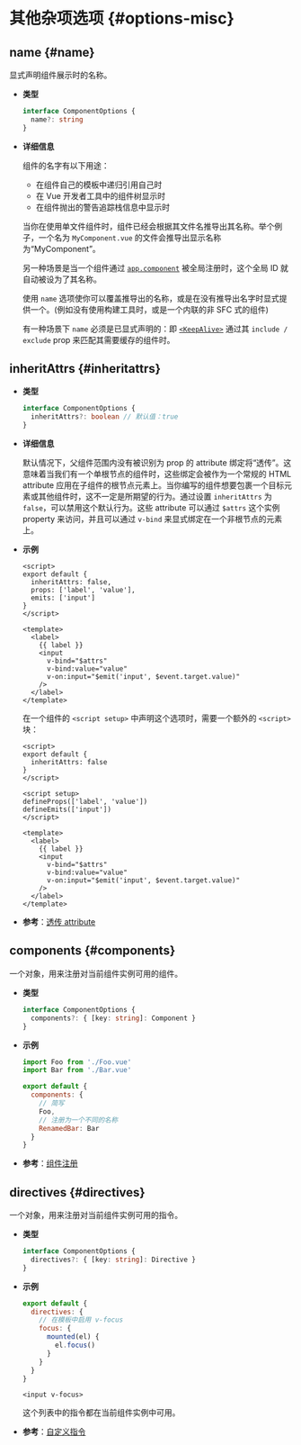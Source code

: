 # 其他杂项选项 {#options-misc}

## name {#name}

显式声明组件展示时的名称。

- **类型**

  ```ts
  interface ComponentOptions {
    name?: string
  }
  ```

- **详细信息**

  组件的名字有以下用途：

  - 在组件自己的模板中递归引用自己时
  - 在 Vue 开发者工具中的组件树显示时
  - 在组件抛出的警告追踪栈信息中显示时

  当你在使用单文件组件时，组件已经会根据其文件名推导出其名称。举个例子，一个名为 `MyComponent.vue` 的文件会推导出显示名称为“MyComponent”。

  另一种场景是当一个组件通过 [`app.component`](/api/application.html#app-component) 被全局注册时，这个全局 ID 就自动被设为了其名称。

  使用 `name` 选项使你可以覆盖推导出的名称，或是在没有推导出名字时显式提供一个。(例如没有使用构建工具时，或是一个内联的非 SFC 式的组件)

  有一种场景下 `name` 必须是已显式声明的：即 [`<KeepAlive>`](/guide/built-ins/keep-alive.html) 通过其 `include / exclude` prop 来匹配其需要缓存的组件时。

## inheritAttrs {#inheritattrs}

- **类型**

  ```ts
  interface ComponentOptions {
    inheritAttrs?: boolean // 默认值：true
  }
  ```

- **详细信息**

  默认情况下，父组件范围内没有被识别为 prop 的 attribute 绑定将“透传”。这意味着当我们有一个单根节点的组件时，这些绑定会被作为一个常规的 HTML attribute 应用在子组件的根节点元素上。当你编写的组件想要包裹一个目标元素或其他组件时，这不一定是所期望的行为。通过设置 `inheritAttrs` 为 `false`，可以禁用这个默认行为。这些 attribute 可以通过 `$attrs` 这个实例 property 来访问，并且可以通过 `v-bind` 来显式绑定在一个非根节点的元素上。

- **示例**

  <div class="options-api">

  ```vue
  <script>
  export default {
    inheritAttrs: false,
    props: ['label', 'value'],
    emits: ['input']
  }
  </script>

  <template>
    <label>
      {{ label }}
      <input
        v-bind="$attrs"
        v-bind:value="value"
        v-on:input="$emit('input', $event.target.value)"
      />
    </label>
  </template>
  ```

  </div>
  <div class="composition-api">

  在一个组件的 `<script setup>` 中声明这个选项时，需要一个额外的 `<script>` 块：

  ```vue
  <script>
  export default {
    inheritAttrs: false
  }
  </script>

  <script setup>
  defineProps(['label', 'value'])
  defineEmits(['input'])
  </script>

  <template>
    <label>
      {{ label }}
      <input
        v-bind="$attrs"
        v-bind:value="value"
        v-on:input="$emit('input', $event.target.value)"
      />
    </label>
  </template>
  ```

  </div>

- **参考**：[透传 attribute](/guide/components/attrs.html)

## components {#components}

一个对象，用来注册对当前组件实例可用的组件。

- **类型**

  ```ts
  interface ComponentOptions {
    components?: { [key: string]: Component }
  }
  ```

- **示例**

  ```js
  import Foo from './Foo.vue'
  import Bar from './Bar.vue'

  export default {
    components: {
      // 简写
      Foo,
      // 注册为一个不同的名称
      RenamedBar: Bar
    }
  }
  ```

- **参考**：[组件注册](/guide/components/registration.html)

## directives {#directives}

一个对象，用来注册对当前组件实例可用的指令。

- **类型**

  ```ts
  interface ComponentOptions {
    directives?: { [key: string]: Directive }
  }
  ```

- **示例**

  ```js
  export default {
    directives: {
      // 在模板中启用 v-focus
      focus: {
        mounted(el) {
          el.focus()
        }
      }
    }
  }
  ```

  ```vue-html
  <input v-focus>
  ```

  这个列表中的指令都在当前组件实例中可用。

- **参考**：[自定义指令](/guide/reusability/custom-directives.html)
